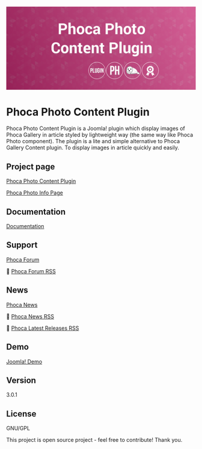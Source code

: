 



![Phoca Photo Content Plugin](https://github.com/PhocaCz/PhocaPhotoPlugin/blob/master/phocaphoto.png)

# Phoca Photo Content Plugin



Phoca Photo Content Plugin is a Joomla! plugin which display images of Phoca Gallery in article styled by lightweight way (the same way like Phoca Photo component). The plugin is a lite and simple alternative to Phoca Gallery Content plugin. To display images in article quickly and easily.



## Project page

[Phoca Photo Content Plugin](https://www.phoca.cz/phoca-photo-content-plugin)

[Phoca Photo Info Page](https://www.phoca.cz/project/phocaphoto-joomla-gallery)



## Documentation

[Documentation](https://www.phoca.cz/documentation/category/130-phoca-photo-plugin)



## Support

[Phoca Forum](https://www.phoca.cz/forum)

:bell: [Phoca Forum RSS](https://www.phoca.cz/forum/app.php/feed)



## News

[Phoca News](https://www.phoca.cz/news)

:bell: [Phoca News RSS](https://www.phoca.cz/news?format=feed&type=rss)

:bell: [Phoca Latest Releases RSS](https://www.phoca.cz/download/feed/111?format=feed&type=rss)



## Demo

[Joomla! Demo](https://www.phoca.cz/phocacart/)



## Version

3.0.1



## License

GNU/GPL



This project is open source project - feel free to contribute! Thank you.
